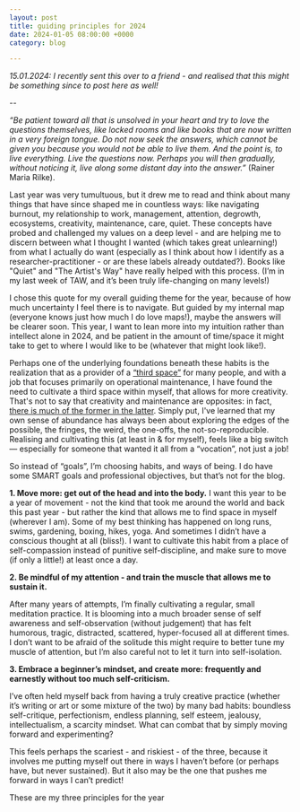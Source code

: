 ```yaml
---
layout: post
title: guiding principles for 2024
date: 2024-01-05 08:00:00 +0000
category: blog

---
```

_15.01.2024: I recently sent this over to a friend - and realised that this might be something since to post here as well!_

--

_“Be patient toward all that is unsolved in your heart and try to love the questions themselves, like locked rooms and like books that are now written in a very foreign tongue. Do not now seek the answers, which cannot be given you because you would not be able to live them. And the point is, to live everything. Live the questions now. Perhaps you will then gradually, without noticing it, live along some distant day into the answer.”_ (Rainer Maria Rilke).  

Last year was very tumultuous, but it drew me to read and think about many things that have since shaped me in countless ways: like navigating burnout, my relationship to work, management, attention, degrowth, ecosystems, creativity, maintenance, care, quiet. These concepts have probed and challenged my values on a deep level - and are helping me to discern between what I thought I wanted (which takes great unlearning!) from what I actually do want (especially as I think about how I identify as a researcher-practitioner - or are these labels already outdated?). Books like "Quiet" and "The Artist's Way" have really helped with this process. (I’m in my last week of TAW, and it’s been truly life-changing on many levels!)

I chose this quote for my overall guiding theme for the year, because of how much uncertainty I feel there is to navigate. But guided by my internal map (everyone knows just how much I do love maps!), maybe the answers will be clearer soon. This year, I want to lean more into my intuition rather than intellect alone in 2024, and be patient in the amount of time/space it might take to get to where I would like to be (whatever that might look like!).

Perhaps one of the underlying foundations beneath these habits is the realization that as a provider of a [“third space”](https://syllabusproject.org/third-places/) for many people, and with a job that focuses primarily on operational maintenance, I have found the need to cultivate a third space within myself, that allows for more creativity. That's not to say that creativity and maintenance are opposites: in fact, [there is much of the former in the latter](https://themaintainers.org/wp-content/uploads/2021/05/Information-Maintenance-as-a-Practice-of-Care.pdf). Simply put, I've learned that my own sense of abundance has always been about exploring the edges of the possible, the fringes, the weird, the one-offs, the not-so-reproducible. Realising and cultivating this (at least in & for myself), feels like a big switch — especially for someone that wanted it all from a “vocation”, not just a job!

So instead of “goals”, I’m choosing habits, and ways of being. I do have some SMART goals and professional objectives, but that’s not for the blog.

**1. Move more: get out of the head and into the body.**
I want this year to be a year of movement - not the kind that took me around the world and back this past year - but rather the kind that allows me to find space in myself (wherever I am). Some of my best thinking has happened on long runs, swims, gardening, boxing, hikes, yoga. And sometimes I didn’t have a conscious thought at all (bliss!). I want to cultivate this habit from a place of self-compassion instead of punitive self-discipline, and make sure to move (if only a little!) at least once a day.

**2. Be mindful of my attention - and train the muscle that allows me to sustain it.**

After many years of attempts, I’m finally cultivating a regular, small meditation practice. It is blooming into a much broader sense of self awareness and self-observation (without judgement) that has felt humorous, tragic, distracted, scattered, hyper-focused all at different times. I don’t want to be afraid of the solitude this might require to better tune my muscle of attention, but I’m also careful not to let it turn into self-isolation. 

**3. Embrace a beginner’s mindset, and create more: frequently and earnestly without too much self-criticism.**

I’ve often held myself back from having a truly creative practice (whether it’s writing or art or some mixture of the two) by many bad habits: boundless self-critique, perfectionism, endless planning, self esteem, jealousy, intellectualism, a scarcity mindset. What can combat that by simply moving forward and experimenting?

This feels perhaps the scariest - and riskiest - of the three, because it involves me putting myself out there in ways I haven’t before (or perhaps have, but never sustained). But it also may be the one that pushes me forward in ways I can’t predict!

These are my three principles for the year
